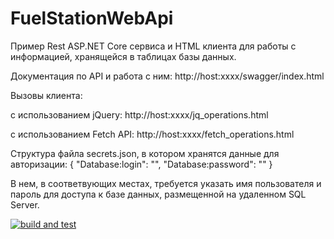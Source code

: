 # FuelStationWebApi
Пример Rest ASP.NET Core сервиса и HTML клиента для работы с информацией, хранящейся в таблицах базы данных.

Документация по API и работа с ним: http://host:xxxx/swagger/index.html

Вызовы клиента:

с использованием jQuery: http://host:xxxx/jq_operations.html

с использованием Fetch API: http://host:xxxx/fetch_operations.html

Структура файла secrets.json, в котором хранятся данные для авторизации:
{
  "Database:login": "",
  "Database:password": ""
}

В нем, в соответвующих  местах, требуется указать имя пользователя и пароль для доступа к базе данных, размещенной на удаленном SQL Server. 


[![build and test](https://github.com/Olgasn/FuelStationWebApi/actions/workflows/deployment.yml/badge.svg)](https://github.com/Olgasn/FuelStationWebApi/actions/workflows/deployment.yml)
